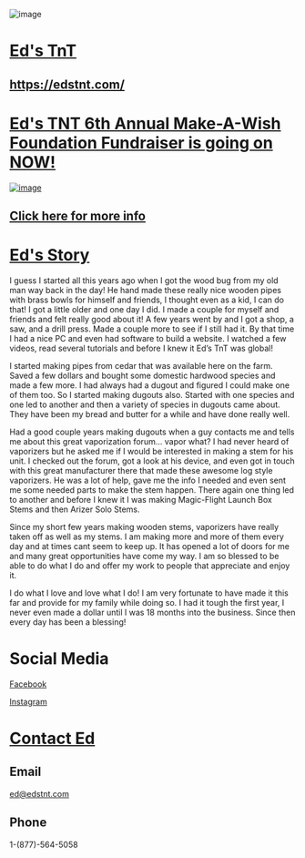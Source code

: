 
![image](https://user-images.githubusercontent.com/104687767/167275205-91d96b63-d8a2-44c7-9ae0-4f0fe4716674.png)

# [Ed's TnT](https://edstnt.com/)
## https://edstnt.com/

# [Ed's TNT 6th Annual Make-A-Wish Foundation Fundraiser is going on NOW!](https://edstnt.com/blogs/news/eds-tnt-2022-6th-annual-make-a-wish-fundraiser-raffle)

[![image](https://user-images.githubusercontent.com/104687767/199873435-dfad323e-e9b8-4b49-a972-0bfdac2221f3.png)](https://edstnt.com/blogs/news/eds-tnt-2022-6th-annual-make-a-wish-fundraiser-raffle)


## [Click here for more info](https://edstnt.com/blogs/news/eds-tnt-2022-6th-annual-make-a-wish-fundraiser-raffle)


# [Ed's Story](https://edstnt.com/pages/about-us-1)

I guess I started all this years ago when I got the wood bug from my old man way back in the day! He hand made these really nice wooden pipes with brass bowls for himself and friends, I thought even as a kid, I can do that! I got a little older and one day I did. I made a couple for myself and friends and felt really good about it! A few years went by and I got a shop, a saw, and a drill press. Made a couple more to see if I still had it. By that time I had a nice PC and even had software to build a website. I watched a few videos, read several tutorials and before I knew it Ed’s TnT was global!

I started making pipes from cedar that was available here on the farm. Saved a few dollars and bought some domestic hardwood species and made a few more. I had always had a dugout and figured I could make one of them too. So I started making dugouts also. Started with one species and one led to another and then a variety of species in dugouts came about. They have been my bread and butter for a while and have done really well.

Had a good couple years making dugouts when a guy contacts me and tells me about this great vaporization forum… vapor what? I had never heard of vaporizers but he asked me if I would be interested in making a stem for his unit. I checked out the forum, got a look at his device, and even got in touch with this great manufacturer there that made these awesome log style vaporizers. He was a lot of help, gave me the info I needed and even sent me some needed parts to make the stem happen. There again one thing led to another and before I knew it I was making Magic-Flight Launch Box Stems and then Arizer Solo Stems.

Since my short few years making wooden stems, vaporizers have really taken off as well as my stems. I am making more and more of them every day and at times cant seem to keep up. It has opened a lot of doors for me and many great opportunities have come my way. I am so blessed to be able to do what I do and offer my work to people that appreciate and enjoy it.

I do what I love and love what I do! I am very fortunate to have made it this far and provide for my family while doing so. I had it tough the first year, I never even made a dollar until I was 18 months into the business. Since then every day has been a blessing!


# Social Media
[Facebook](https://www.facebook.com/Eds-TnTwwwedstntcom-267685303268614/)

[Instagram](https://www.instagram.com/eds_tnt_/)

# [Contact Ed](https://edstnt.com/pages/contact-us)

## Email
ed@edstnt.com

## Phone
1-(877)-564-5058
